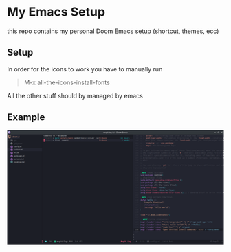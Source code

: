 # My Emacs Setup
this repo contains my personal Doom Emacs setup (shortcut, themes, ecc)

## Setup
In order for the icons to work you have to manually run
 
 > M-x all-the-icons-install-fonts

All the other stuff should by managed by emacs

## Example
![alt text](./assets/example.png)
